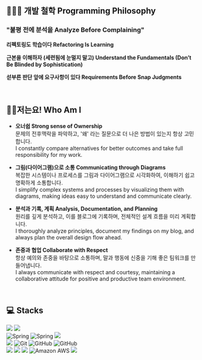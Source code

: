 ## 👩🏻‍🌾 개발 철학 Programming Philosophy 
### "불평 전에 분석을 Analyze Before Complaining"
**리펙토링도 학습이다 Refactoring Is Learning**    

**근본을 이해하자 (세련됨에 눈멀지 말고) Understand the Fundamentals (Don’t Be Blinded by Sophistication)**    

**섣부른 판단 앞에 요구사항이 있다 Requirements Before Snap Judgments**    

  <br>

## 🙋‍♂️저는요! Who Am I
- **오너쉽 Strong sense of Ownership**  
  문제의 전후맥락을 파악하고, '왜' 라는 질문으로 더 나은 방법이 있는지 항상 고민합니다.    
  I constantly compare alternatives for better outcomes and take full responsibility for my work.

- **그림(다이어그램)으로 소통 Communicating through Diagrams**  
 복잡한 시스템이나 프로세스를 그림과 다이어그램으로 시각화하여, 이해하기 쉽고 명확하게 소통합니다.    
 I simplify complex systems and processes by visualizing them with diagrams, making ideas easy to understand and communicate clearly.

- **분석과 기록, 계획 Analysis, Documentation, and Planning**  
 원리를 깊게 분석하고, 이를 블로그에 기록하며, 전체적인 설계 흐름을 미리 계획합니다.       
I thoroughly analyze principles, document my findings on my blog, and always plan the overall design flow ahead.

- **존중과 협업 Collaborate with Respect**  
항상 예의와 존중을 바탕으로 소통하며, 말과 행동에 신중을 기해 좋은 팀워크를 만들어냅니다.     
I always communicate with respect and courtesy, maintaining a collaborative attitude for positive and productive team environment.



<br>

## 💻 Stacks

<div align=left> 
    <img src="https://img.shields.io/badge/java-007396?style=for-the-badge&logo=java&logoColor=white"> 
    <img src="https://img.shields.io/badge/javascript-%23F7DF1E.svg?&style=for-the-badge&logo=javascript&logoColor=black" />
    <br>
  <img alt="Spring" src ="https://img.shields.io/badge/Spring-6DB33F.svg?style=for-the-badge&logo=Spring&logoColor=white"/>
    <img alt="Spring" src ="https://img.shields.io/badge/mysql-4479A1.svg?style=for-the-badge&logo=mysql&logoColor=white"/>
    <img src="https://img.shields.io/badge/oracle-%23F80000.svg?&style=for-the-badge&logo=oracle&logoColor=white" />
  <br>


<img src="https://img.shields.io/badge/react-%2361DAFB.svg?&style=for-the-badge&logo=react&logoColor=black" />
<img alt="Git" src ="https://img.shields.io/badge/Git-F05032.svg?&style=for-the-badge&logo=Git&logoColor=white"/>
<img alt="GitHub" src ="https://img.shields.io/badge/GitHub-181717.svg?&style=for-the-badge&logo=GitHub&logoColor=white"/>
<img alt="GitHub" src ="https://img.shields.io/badge/gitlab-%23181717.svg?style=for-the-badge&logo=gitlab&logoColor=white"/><br>
<img src="https://img.shields.io/badge/redis-%23DC382D.svg?&style=for-the-badge&logo=redis&logoColor=white" />
<img src="https://img.shields.io/badge/docker-2496ED?style=for-the-badge&logo=docker&logoColor=white">
<img src="https://img.shields.io/badge/Apache%20Kafka-000?style=for-the-badge&logo=apachekafka">
<img alt="Amazon AWS" src ="https://img.shields.io/badge/AWS-%23FF9900.svg?style=for-the-badge&logo=amazon-aws&logoColor=white"/>
<img src="https://img.shields.io/badge/jenkins-%23D24939.svg?&style=for-the-badge&logo=jenkins&logoColor=white" />
</div>



